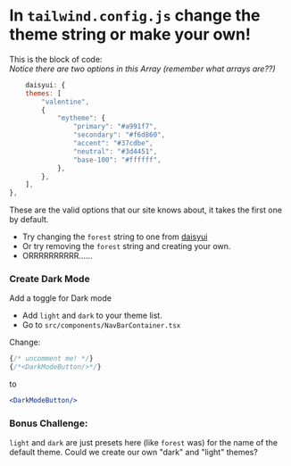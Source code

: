 # In `tailwind.config.js` change the theme string or make your own!


This is the block of code:  
*Notice there are two options in this Array (remember what arrays are??)*

```javascript
    daisyui: {
    themes: [
        "valentine",
        {
            "mytheme": {
                "primary": "#a991f7",
                "secondary": "#f6d860",
                "accent": "#37cdbe",
                "neutral": "#3d4451",
                "base-100": "#ffffff",
            },
        },
    ],
},
```

These are the valid options that our site knows about, it takes the first one by default.
- Try changing the `forest` string to one from [daisyui](https://daisyui.com/docs/themes/)
- Or try removing the `forest` string and creating your own.
- ORRRRRRRRRR......

### Create Dark Mode

Add a toggle for Dark mode
- Add `light` and `dark` to your theme list.
- Go to `src/components/NavBarContainer.tsx`

Change:

```jsx
{/* uncomment me! */}
{/*<DarkModeButton/>*/}
```

to

```jsx
<DarkModeButton/>
```

### Bonus Challenge: 
`light` and `dark` are just presets here (like `forest` was) for the name of the default theme.
Could we create our own "dark" and "light" themes?
